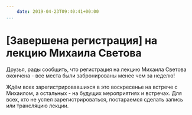 ```yaml
---
    date: 2019-04-23T09:40:41+00:00
...
```


# [Завершена регистрация] на лекцию Михаила Светова

Друзья, рады сообщить, что регистрация на лекцию Михаила Светова окончена - все места были забронированы менее чем за неделю!

Ждём всех зарегистрировавшихся в это воскресенье на встрече с Михаилом, а остальных - на будущих мероприятиях и встречах. Для всех, кто не успел зарегистрироваться, постараемся сделать запись или трансляцию лекции.